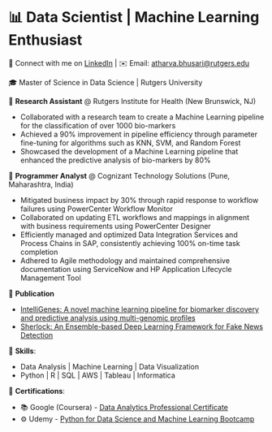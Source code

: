 <!-- Title -->
# 📊 Data Scientist | Machine Learning Enthusiast

<!-- Contact Information -->
📧 Connect with me on [LinkedIn](https://www.linkedin.com/in/atharva-bhusari/) | ✉️ Email: [atharva.bhusari@rutgers.edu](mailto:atharva.bhusari@rutgers.edu)

<!-- Education -->
🎓 Master of Science in Data Science | Rutgers University 

<!-- Work Experience -->
🌟 **Research Assistant** @ Rutgers Institute for Health (New Brunswick, NJ)
   - Collaborated with a research team to create a Machine Learning pipeline for the classification of over 1000 bio-markers
   - Achieved a 90% improvement in pipeline efficiency through parameter fine-tuning for algorithms such as KNN, SVM, and Random Forest
   - Showcased the development of a Machine Learning pipeline that enhanced the predictive analysis of bio-markers by 80%

🚀 **Programmer Analyst** @ Cognizant Technology Solutions (Pune, Maharashtra, India)
   - Mitigated business impact by 30% through rapid response to workflow failures using PowerCenter Workflow Monitor
   - Collaborated on updating ETL workflows and mappings in alignment with business requirements using PowerCenter Designer
   - Efficiently managed and optimized Data Integration Services and Process Chains in SAP, consistently achieving 100% on-time task completion
   - Adhered to Agile methodology and maintained comprehensive documentation using ServiceNow and HP Application Lifecycle Management Tool

<!-- Publication -->
📜 **Publication**
   - [IntelliGenes: A novel machine learning pipeline for biomarker discovery and predictive analysis using multi-genomic profiles](https://academic.oup.com/bioinformatics/advance-article/doi/10.1093/bioinformatics/btad755/7473370)
   - [Sherlock: An Ensemble-based Deep Learning Framework for Fake News Detection](http://www.ijcaonline.org/archives/volume176/number22/31333-2020920218)

<!-- Skills -->
💼 **Skills**:
   - Data Analysis | Machine Learning | Data Visualization
   - Python | R | SQL | AWS | Tableau | Informatica

📜 **Certifications**:
   - 📚 Google (Coursera) - [Data Analytics Professional Certificate](https://www.coursera.org/account/accomplishments/specialization/certificate/7AH4FWEVFL4J)
   - ⚙️ Udemy - [Python for Data Science and Machine Learning Bootcamp](https://www.udemy.com/certificate/UC-8c32b912-06bf-4705-b4a6-5fab72dccd4d/)
